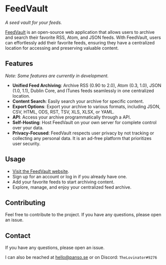 # FeedVault

_A seed vault for your feeds._

[FeedVault](https://feedvault.se/) is an open-source web application that allows users to archive and search their favorite RSS, Atom, and JSON feeds. With FeedVault, users can effortlessly add their favorite feeds, ensuring they have a centralized location for accessing and preserving valuable content.

## Features

_Note: Some features are currently in development._

- **Unified Feed Archiving**: Archive RSS (0.90 to 2.0), Atom (0.3, 1.0), JSON (1.0, 1.1), Dublin Core, and ITunes feeds seamlessly in one centralized location.
- **Content Search**: Easily search your archive for specific content.
- **Export Options**: Export your archive to various formats, including JSON, CSV, HTML, ODS, RST, TSV, XLS, XLSX, or YAML.
- **API**: Access your archive programmatically through a API.
- **Self-Hosting**: Host FeedVault on your own server for complete control over your data.
- **Privacy-Focused**: FeedVault respects user privacy by not tracking or collecting any personal data. It is an ad-free platform that prioritizes user security.

## Usage

- [Visit the FeedVault website](https://feedvault.se/).
- Sign up for an account or log in if you already have one.
- Add your favorite feeds to start archiving content.
- Explore, manage, and enjoy your centralized feed archive.

## Contributing

Feel free to contribute to the project. If you have any questions, please open an issue.

## Contact

If you have any questions, please open an issue.

I can also be reached at [hello@panso.se](mailto:hello@panso.se) or on Discord: `TheLovinator#9276`
